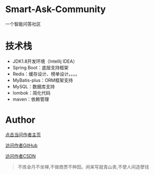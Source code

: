 # Smart-Ask-Community
一个智能问答社区

# 技术栈
- JDK1.8开发环境（Intellij IDEA）
- Spring Boot：底层支持框架
- Redis：缓存设计、榜单设计。。。。
- MyBatis-plus：ORM框架支持
- MySQL：数据库支持
- lombok：简化代码
- maven：依赖管理

# Author
[点击当问作者主页](http://59.110.23.184:8081/)      

[访问作者GitHub](https://github.com/fengyn1218)   

[访问作者CSDN](https://blog.csdn.net/weixin_45518155?spm=1000.2115.3001.5343)
> 不炼金丹不坐禅,不做商贾不种田。闲来写就青山卖,不使人间造孽钱
